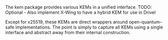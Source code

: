 The kem package provides various KEMs in a unified interface.
TODO: Optional - Also implement X-Wing to have a hybrid KEM for use in Drivel

Except for x25519, these KEMs are direct wrappers around
open-quantum-safe implementations. The point is simply to capture all KEMs
using a single interface and abstract away from their internal construction.
